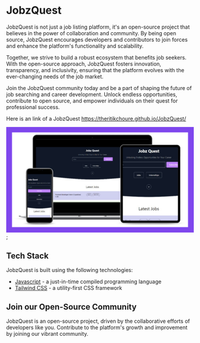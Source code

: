 # JobzQuest

JobzQuest is not just a job listing platform, it's an open-source project that believes in the power of collaboration and community. By being open source, JobzQuest encourages developers and contributors to join forces and enhance the platform's functionality and scalability. 

Together, we strive to build a robust ecosystem that benefits job seekers. With the open-source approach, JobzQuest fosters innovation, transparency, and inclusivity, ensuring that the platform evolves with the ever-changing needs of the job market. 

Join the JobzQuest community today and be a part of shaping the future of job searching and career development. Unlock endless opportunities, contribute to open source, and empower individuals on their quest for professional success.

Here is an link of a JobzQuest https://theritikchoure.github.io/JobzQuest/

![JobzQuest](./assets/image/banner.png);


## Tech Stack

JobzQuest is built using the following technologies:

- [Javascript](https://developer.mozilla.org/en-US/docs/Web/javascript) - a just-in-time compiled programming language
- [Tailwind CSS](https://tailwindcss.com/) - a utility-first CSS framework      

## Join our Open-Source Community
JobzQuest is an open-source project, driven by the collaborative efforts of developers like you. Contribute to the platform's growth and improvement by joining our vibrant community.